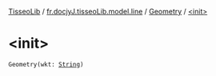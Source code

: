 [TisseoLib](../../index.md) / [fr.docjyJ.tisseoLib.model.line](../index.md) / [Geometry](index.md) / [&lt;init&gt;](./-init-.md)

# &lt;init&gt;

`Geometry(wkt: `[`String`](https://kotlinlang.org/api/latest/jvm/stdlib/kotlin/-string/index.html)`)`